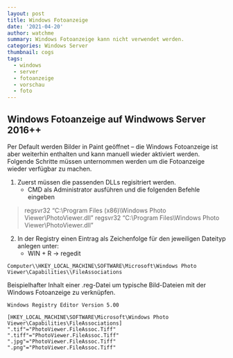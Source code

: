 ```yaml
---
layout: post
title: Windows Fotoanzeige
date: '2021-04-20'
author: watchme
summary: Windows Fotoanzeige kann nicht verwendet werden.
categories: Windows Server
thumbnail: cogs
tags:
  - windows
  - server
  - fotoanzeige
  - vorschau
  - foto
---
```

## Windows Fotoanzeige auf Windwows Server 2016++

Per Default werden Bilder in Paint geöffnet – die Windows Fotoanzeige ist aber weiterhin enthalten und kann manuell wieder aktiviert werden.\
Folgende Schritte müssen unternommen werden um die Fotoanzeige wieder verfügbar zu machen.

1.  Zuerst müssen die passenden DLLs regisitriert werden.
    *   CMD als Administrator ausführen und die folgenden Befehle eingeben

> regsvr32 “C:\Program Files (x86)\Windows Photo Viewer\PhotoViewer.dll”
> regsvr32 “C:\Program Files\Windows Photo Viewer\PhotoViewer.dll”

2.  In der Registry einen Eintrag als Zeichenfolge für den jeweiligen Dateityp anlegen unter:
    *   WIN + R -> regedit

<!---->

    Computer\\HKEY_LOCAL_MACHINE\SOFTWARE\Microsoft\Windows Photo Viewer\Capabilities\\FileAssociations

Beispielhafter Inhalt einer .reg-Datei um typische Bild-Dateien mit der Windows Fotoanzeige zu verknüpfen.

    Windows Registry Editor Version 5.00

    [HKEY_LOCAL_MACHINE\SOFTWARE\Microsoft\Windows Photo Viewer\Capabilities\FileAssociations]
    ".tif"="PhotoViewer.FileAssoc.Tiff"
    ".tiff"="PhotoViewer.FileAssoc.Tiff"
    ".jpg"="PhotoViewer.FileAssoc.Tiff"
    ".png"="PhotoViewer.FileAssoc.Tiff"
